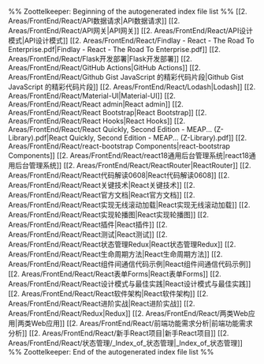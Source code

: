 %% Zoottelkeeper: Beginning of the autogenerated index file list  %%
 [[2. Areas/FrontEnd/React/API数据请求|API数据请求]]
 [[2. Areas/FrontEnd/React/API网关|API网关]]
 [[2. Areas/FrontEnd/React/API设计模式|API设计模式]]
 [[2. Areas/FrontEnd/React/Findlay - React - The Road To Enterprise.pdf|Findlay - React - The Road To Enterprise.pdf]]
 [[2. Areas/FrontEnd/React/Flask开发部署|Flask开发部署]]
 [[2. Areas/FrontEnd/React/GitHub Actions|GitHub Actions]]
 [[2. Areas/FrontEnd/React/Github Gist JavaScript 的精彩代码片段|Github Gist JavaScript 的精彩代码片段]]
 [[2. Areas/FrontEnd/React/Lodash|Lodash]]
 [[2. Areas/FrontEnd/React/Material-UI|Material-UI]]
 [[2. Areas/FrontEnd/React/React admin|React admin]]
 [[2. Areas/FrontEnd/React/React Bootstrap|React Bootstrap]]
 [[2. Areas/FrontEnd/React/React Hooks|React Hooks]]
 [[2. Areas/FrontEnd/React/React Quickly, Second Edition - MEAP... (Z-Library).pdf|React Quickly, Second Edition - MEAP... (Z-Library).pdf]]
 [[2. Areas/FrontEnd/React/react-bootstrap Components|react-bootstrap Components]]
 [[2. Areas/FrontEnd/React/react18通用后台管理系统|react18通用后台管理系统]]
 [[2. Areas/FrontEnd/React/ReactRouter|ReactRouter]]
 [[2. Areas/FrontEnd/React/React代码解读0608|React代码解读0608]]
 [[2. Areas/FrontEnd/React/React关键技术|React关键技术]]
 [[2. Areas/FrontEnd/React/React官方文档|React官方文档]]
 [[2. Areas/FrontEnd/React/React实现无线滚动加载|React实现无线滚动加载]]
 [[2. Areas/FrontEnd/React/React实现轮播图|React实现轮播图]]
 [[2. Areas/FrontEnd/React/React插件|React插件]]
 [[2. Areas/FrontEnd/React/React测试|React测试]]
 [[2. Areas/FrontEnd/React/React状态管理Redux|React状态管理Redux]]
 [[2. Areas/FrontEnd/React/React生命周期方法|React生命周期方法]]
 [[2. Areas/FrontEnd/React/React组件间通信代码示例|React组件间通信代码示例]]
 [[2. Areas/FrontEnd/React/React表单Forms|React表单Forms]]
 [[2. Areas/FrontEnd/React/React设计模式与最佳实践|React设计模式与最佳实践]]
 [[2. Areas/FrontEnd/React/React软件架构|React软件架构]]
 [[2. Areas/FrontEnd/React/React进阶实战|React进阶实战]]
 [[2. Areas/FrontEnd/React/Redux|Redux]]
 [[2. Areas/FrontEnd/React/两类Web应用|两类Web应用]]
 [[2. Areas/FrontEnd/React/前端功能需求分析|前端功能需求分析]]
 [[2. Areas/FrontEnd/React/新手React项目|新手React项目]]
 [[2. Areas/FrontEnd/React/状态管理/_Index_of_状态管理|_Index_of_状态管理]]
%% Zoottelkeeper: End of the autogenerated index file list  %%
